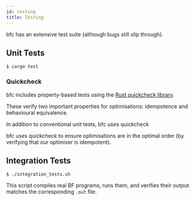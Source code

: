```yaml
---
id: testing
title: Testing
---
```


bfc has an extensive test suite (although bugs still slip through).

## Unit Tests

```
$ cargo test
```

### Quickcheck

bfc includes property-based tests using the [Rust quickcheck
library](https://github.com/BurntSushi/quickcheck).

These verify two important properties for optimisations: idempotence
and behavioural equivalence.

In addition to conventional unit tests, bfc uses quickcheck

bfc uses quickcheck to ensure optimisations are in the optimal order
(by verifying that our optimiser is idempotent).

## Integration Tests

```
$ ./integration_tests.sh
```

This script compiles real BF programs, runs them, and verifies their
output matches the corresponding `.out` file.
